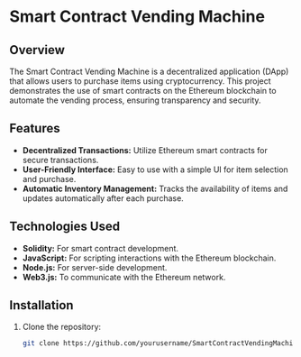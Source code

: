 # Smart Contract Vending Machine

## Overview
The Smart Contract Vending Machine is a decentralized application (DApp) that allows users to purchase items using cryptocurrency. This project demonstrates the use of smart contracts on the Ethereum blockchain to automate the vending process, ensuring transparency and security.

## Features
- **Decentralized Transactions:** Utilize Ethereum smart contracts for secure transactions.
- **User-Friendly Interface:** Easy to use with a simple UI for item selection and purchase.
- **Automatic Inventory Management:** Tracks the availability of items and updates automatically after each purchase.

## Technologies Used
- **Solidity:** For smart contract development.
- **JavaScript:** For scripting interactions with the Ethereum blockchain.
- **Node.js:** For server-side development.
- **Web3.js:** To communicate with the Ethereum network.

## Installation
1. Clone the repository:
   ```bash
   git clone https://github.com/yourusername/SmartContractVendingMachine.git
